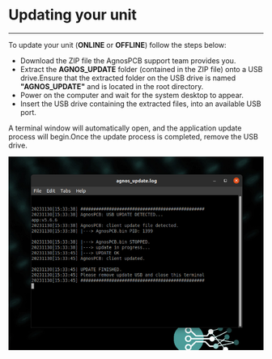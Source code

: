 # **Updating your unit**
___

To update your unit (**ONLINE** or **OFFLINE**) follow the steps below:

- Download the ZIP file the AgnosPCB support team provides you.
- Extract the **AGNOS_UPDATE** folder (contained in the ZIP file) onto a USB drive.Ensure that the extracted folder on the USB drive is named **"AGNOS_UPDATE"** and is located in the root directory.
- Power on the computer and wait for the system desktop to appear.
- Insert the USB drive containing the extracted files, into an available USB port.

A terminal window will automatically open, and the application update process will begin.Once the update process is completed, remove the USB drive.

![Agnos Update terminal](assets/agnos_update_log.png)